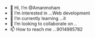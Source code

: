 - 👋 Hi, I’m @Amanmoham
- 👀 I’m interested in ...Web development
- 🌱 I’m currently learning ...it
- 💞️ I’m looking to collaborate on ..
- 📫 How to reach me ...9014985782

<!---
Amanmoham/Amanmoham is a ✨ special ✨ repository because its `README.md` (this file) appears on your GitHub profile.
You can click the Preview link to take a look at your changes.
--->

